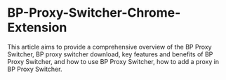 # BP-Proxy-Switcher-Chrome-Extension
This article aims to provide a comprehensive overview of the BP Proxy Switcher, BP proxy switcher download, key features and benefits of BP Proxy Switcher, and how to use BP Proxy Switcher, how to add a proxy in BP Proxy Switcher.
